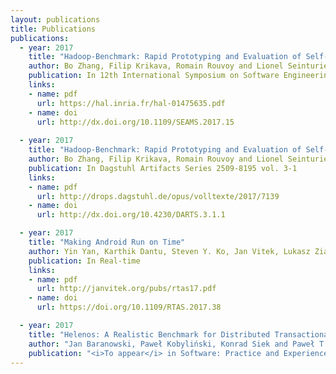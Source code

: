 ```yaml
---
layout: publications
title: Publications
publications:
  - year: 2017
    title: "Hadoop-Benchmark: Rapid Prototyping and Evaluation of Self-Adaptive Behaviors in Hadoop Clusters"
    author: Bo Zhang, Filip Krikava, Romain Rouvoy and Lionel Seinturier
    publication: In 12th International Symposium on Software Engineering for Adaptive and Self-Managing Systems (SEAMS’17)
    links: 
    - name: pdf
      url: https://hal.inria.fr/hal-01475635.pdf
    - name: doi
      url: http://dx.doi.org/10.1109/SEAMS.2017.15
    
  - year: 2017
    title: "Hadoop-Benchmark: Rapid Prototyping and Evaluation of Self-Adaptive Behaviors in Hadoop Clusters (Artifact)"
    author: Bo Zhang, Filip Krikava, Romain Rouvoy and Lionel Seinturier
    publication: In Dagstuhl Artifacts Series 2509-8195 vol. 3-1
    links: 
    - name: pdf
      url: http://drops.dagstuhl.de/opus/volltexte/2017/7139 
    - name: doi
      url: http://dx.doi.org/10.4230/DARTS.3.1.1

  - year: 2017
    title: "Making Android Run on Time"
    author: Yin Yan, Karthik Dantu, Steven Y. Ko, Jan Vitek, Lukasz Ziarek
    publication: In Real-time
    links:
    - name: pdf
      url: http://janvitek.org/pubs/rtas17.pdf      
    - name: doi
      url: https://doi.org/10.1109/RTAS.2017.38

  - year: 2017
    title: "Helenos: A Realistic Benchmark for Distributed Transactional Memory"
    author: "Jan Baranowski, Paweł Kobyliński, Konrad Siek and Paweł T. Wojciechowski"
    publication: "<i>To appear</i> in Software: Practice and Experience"
---
```

